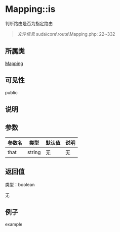 # Mapping::is

判断路由是否为指定路由

> *文件信息* suda\core\route\Mapping.php: 22~332

## 所属类 

[Mapping](../Mapping.md)

## 可见性

 public 

## 说明




## 参数


| 参数名 | 类型 | 默认值 | 说明 |
|--------|-----|-------|-------|
| that |  string | 无 | 无 |



## 返回值

类型：boolean

无



## 例子

example